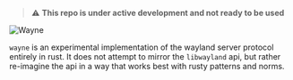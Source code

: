 > ⚠️ __This repo is under active development and not ready to be used__

![Wayne](assets/readme/wayne-banner.png)

`wayne` is an experimental implementation of the wayland server protocol entirely in rust. It does not attempt to mirror the `libwayland` api, but rather re-imagine the api in a way that works best with rusty patterns and norms.